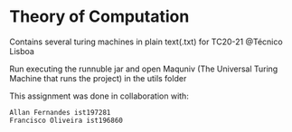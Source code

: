 # Theory of Computation 

Contains several turing machines in plain text(.txt) for TC20-21 @Técnico Lisboa

Run executing the runnuble jar and open Maquniv (The Universal Turing Machine that runs the project) in the utils folder

This assignment was done in collaboration with:
```
Allan Fernandes ist197281
Francisco Oliveira ist196860

```

